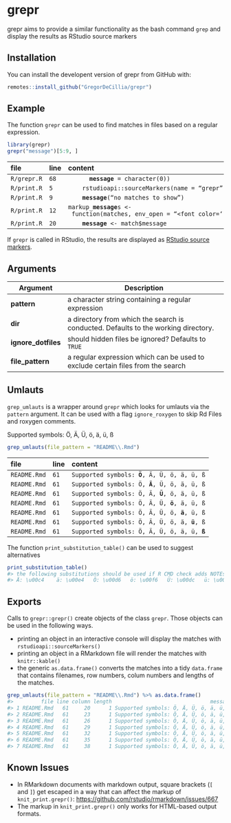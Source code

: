 
<!-- README.md is generated from README.Rmd. Please edit that file -->

# grepr

<!-- badges: start -->

<!-- badges: end -->

grepr aims to provide a similar functionality as the bash command `grep`
and display the results as RStudio source markers

## Installation

You can install the developent version of grepr from GitHub with:

``` r
remotes::install_github("GregorDeCillia/grepr")
```

## Example

The function `grepr` can be used to find matches in files based on a
regular expression.

``` r
library(grepr)
grepr("message")[5:9, ]
```

| file                   | line            | content                                                                                     |
| :--------------------- | :-------------- | :------------------------------------------------------------------------------------------ |
| <code>R/grepr.R</code> | <code>68</code> | <code>      **message** = character(0))</code>                                              |
| <code>R/print.R</code> | <code>5</code>  | <code>    rstudioapi::sourceMarkers(name = “grepr”, markup\_**message**s(x),</code>         |
| <code>R/print.R</code> | <code>9</code>  | <code>    **message**(“no matches to show”)</code>                                          |
| <code>R/print.R</code> | <code>12</code> | <code>markup\_**message**s \<- function(matches, env\_open = “\<font color=‘red’\>”,</code> |
| <code>R/print.R</code> | <code>20</code> | <code>    **message** \<- match$message</code>                                              |

If `grepr` is called in RStudio, the results are displayed as [RStudio
source
markers](https://rstudio.github.io/rstudioapi/reference/sourceMarkers.html).

## Arguments

| Argument             | Description                                                                        |
| -------------------- | ---------------------------------------------------------------------------------- |
| **pattern**          | a character string containing a regular expression                                 |
| **dir**              | a directory from which the search is conducted. Defaults to the working directory. |
| **ignore\_dotfiles** | should hidden files be ignored? Defaults to `TRUE`                                 |
| **file\_pattern**    | a regular expression which can be used to exclude certain files from the search    |

## Umlauts

`grep_umlauts` is a wrapper around `grepr` which looks for umlauts via
the `pattern` argument. It can be used with a flag `ignore_roxygen` to
skip Rd Files and roxygen comments.

Supported symbols: Ö, Ä, Ü, ö, ä, ü,
ß

``` r
grep_umlauts(file_pattern = "README\\.Rmd")
```

| file                    | line            | content                                                 |
| :---------------------- | :-------------- | :------------------------------------------------------ |
| <code>README.Rmd</code> | <code>61</code> | <code>Supported symbols: **Ö**, Ä, Ü, ö, ä, ü, ß</code> |
| <code>README.Rmd</code> | <code>61</code> | <code>Supported symbols: Ö, **Ä**, Ü, ö, ä, ü, ß</code> |
| <code>README.Rmd</code> | <code>61</code> | <code>Supported symbols: Ö, Ä, **Ü**, ö, ä, ü, ß</code> |
| <code>README.Rmd</code> | <code>61</code> | <code>Supported symbols: Ö, Ä, Ü, **ö**, ä, ü, ß</code> |
| <code>README.Rmd</code> | <code>61</code> | <code>Supported symbols: Ö, Ä, Ü, ö, **ä**, ü, ß</code> |
| <code>README.Rmd</code> | <code>61</code> | <code>Supported symbols: Ö, Ä, Ü, ö, ä, **ü**, ß</code> |
| <code>README.Rmd</code> | <code>61</code> | <code>Supported symbols: Ö, Ä, Ü, ö, ä, ü, **ß**</code> |

The function `print_substitution_table()` can be used to suggest
alternatives

``` r
print_substitution_table()
#> the following substitutions should be used if R CMD check adds NOTEs because of umlauts
#> Ä: \u00c4    ä: \u00e4   Ö: \u00d6   ö: \u00f6   Ü: \u00dc   ü: \u00fc   ß: \u00df   
```

## Exports

Calls to `grepr::grepr()` create objects of the class `grepr`. Those
objects can be used in the following ways.

  - printing an object in an interactive console will display the
    matches with `rstudioapi::sourceMarkers()`
  - printing an object in a RMarkdown file will render the matches with
    `knitr::kable()`
  - the generic `as.data.frame()` converts the matches into a tidy
    `data.frame` that contains filenames, row numbers, colum numbers and
    lengths of the matches.

<!-- end list -->

``` r
grep_umlauts(file_pattern = "README\\.Rmd") %>% as.data.frame()
#>         file line column length                                message
#> 1 README.Rmd   61     20      1 Supported symbols: Ö, Ä, Ü, ö, ä, ü, ß
#> 2 README.Rmd   61     23      1 Supported symbols: Ö, Ä, Ü, ö, ä, ü, ß
#> 3 README.Rmd   61     26      1 Supported symbols: Ö, Ä, Ü, ö, ä, ü, ß
#> 4 README.Rmd   61     29      1 Supported symbols: Ö, Ä, Ü, ö, ä, ü, ß
#> 5 README.Rmd   61     32      1 Supported symbols: Ö, Ä, Ü, ö, ä, ü, ß
#> 6 README.Rmd   61     35      1 Supported symbols: Ö, Ä, Ü, ö, ä, ü, ß
#> 7 README.Rmd   61     38      1 Supported symbols: Ö, Ä, Ü, ö, ä, ü, ß
```

## Known Issues

  - In RMarkdown documents with markdown output, square brackets (`[`
    and `]`) get escaped in a way that can affect the markup of
    `knit_print.grepr()`:
    <https://github.com/rstudio/rmarkdown/issues/667>
  - The markup in `knit_print.grepr()` only works for HTML-based output
    formats.
